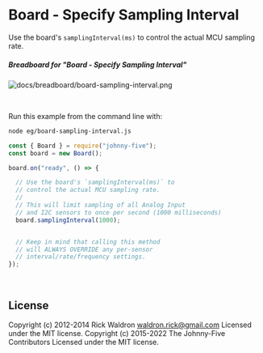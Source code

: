 <!--remove-start-->

# Board - Specify Sampling Interval

<!--remove-end-->


Use the board's `samplingInterval(ms)` to control the actual MCU sampling rate.





##### Breadboard for "Board - Specify Sampling Interval"



![docs/breadboard/board-sampling-interval.png](breadboard/board-sampling-interval.png)<br>

&nbsp;




Run this example from the command line with:
```bash
node eg/board-sampling-interval.js
```


```javascript
const { Board } = require("johnny-five");
const board = new Board();

board.on("ready", () => {

  // Use the board's `samplingInterval(ms)` to
  // control the actual MCU sampling rate.
  //
  // This will limit sampling of all Analog Input
  // and I2C sensors to once per second (1000 milliseconds)
  board.samplingInterval(1000);


  // Keep in mind that calling this method
  // will ALWAYS OVERRIDE any per-sensor
  // interval/rate/frequency settings.
});

```








&nbsp;

<!--remove-start-->

## License
Copyright (c) 2012-2014 Rick Waldron <waldron.rick@gmail.com>
Licensed under the MIT license.
Copyright (c) 2015-2022 The Johnny-Five Contributors
Licensed under the MIT license.

<!--remove-end-->
